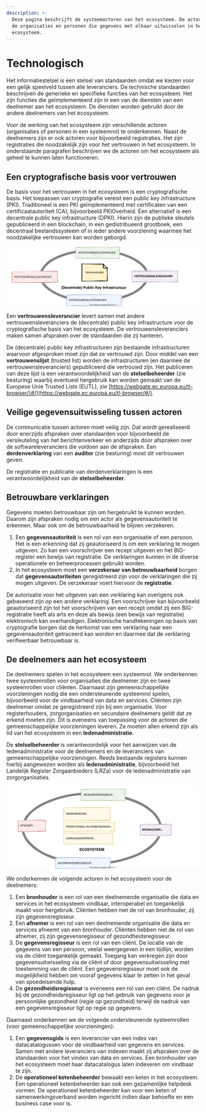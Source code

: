 ```yaml
---
description: >-
  Deze pagina beschrijft de systeemactoren van het ecosysteem. De actoren zijn
  de organisaties en personen die gegevens met elkaar uitwisselen in het
  ecosysteem.
---
```


# Technologisch

Het informatiestelsel is een stelsel van standaarden omdat we kiezen voor een gelijk speelveld tussen alle leveranciers. De technische standaarden beschrijven de generieke en specifieke functies van het ecosysteem. Het zijn functies die geïmplementeerd zijn in een van de diensten van een deelnemer aan het ecosysteem. De diensten worden gebruikt door de andere deelnemers van het ecosysteem.

Voor de werking van het ecosysteem zijn verschillende actoren \(organisaties of personen in een systeemrol\) te onderkennen. Naast de deelnemers zijn er ook actoren voor bijvoorbeeld registraties. Het zijn registraties die noodzakelijk zijn voor het vertrouwen in het ecosysteem. In onderstaande paragrafen beschrijven we de actoren om het ecosysteem als geheel te kunnen laten functioneren.

## Een cryptografische basis voor vertrouwen

De basis voor het vertrouwen in het ecosysteem is een cryptografische basis. Het toepassen van cryptografie vereist een public key infrastructure \(PKI\). Traditioneel is een PKI geïmplementeerd met certificaten van een certificaatautoriteit \(CA\), bijvoorbeeld PKIOverheid. Een alternatief is een decentrale public key infrastructure \(DPKI\). Hierin zijn de publieke sleutels gepubliceerd in een blockchain, in een gedistribueerd grootboek, een decentraal bestandssysteem of in ieder andere voorziening waarmee het noodzakelijke vertrouwen kan worden geborgd.

![De vertrouwensleveranciers voor een cryptografische basis](../../.gitbook/assets/dpki.svg)

Een **vertrouwensleverancier** levert samen met andere vertrouwensleveranciers de \(decentrale\) public key infrastructure voor de cryptografische basis van het ecosysteem. De vertrouwensleveranciers maken samen afspraken over de standaarden die zij hanteren.

De \(decentrale\) public key infrastructuren zijn bestaande infrastructuren waarvoor afgesproken moet zijn dat ze vertrouwd zijn. Door middel van een **vertrouwenslijst** \(trusted list\) worden de infrastructuren \(en daarmee de vertrouwensleveranciers\) gepubliceerd die vertrouwd zijn. Het publiceren van deze lijst is een verantwoordelijkheid van de **stelselbeheerder** \(zie besturing\) waarbij eventueel hergebruik kan worden gemaakt van de Europese Unie Trusted Lists \(EUTL\), zie [https://webgate.ec.europa.eu/tl-browser/\#/](https://webgate.ec.europa.eu/tl-browser/#/).

## Veilige gegevensuitwisseling tussen actoren

De communicatie tussen actoren moet veilig zijn. Dat wordt gerealiseerd door enerzijds afspraken over standaarden voor bijvoorbeeld de versleuteling van het berichtenverkeer en anderzijds door afspraken over de softwareleveranciers die voldoen aan de afspraken. Een **derdenverklaring** van een **auditor** \(zie besturing\) moet dit vertrouwen geven.

De registratie en publicatie van derdenverklaringen is een verantwoordelijkheid van de **stelselbeheerder**.

## Betrouwbare verklaringen

Gegevens moeten betrouwbaar zijn om hergebruikt te kunnen worden. Daarom zijn afspraken nodig om een actor als gegevensautoriteit te erkennen. Maar ook om de betrouwbaarheid te blijven verzekeren.

1. Een **gegevensautoriteit** is een rol van een organisatie of een persoon. Het is een erkenning dat zij geautoriseerd is om een verklaring te mogen uitgeven. Zo kan een voorschrijver een recept uitgeven en het BIG-register een bewijs van registratie. De verklaringen kunnen in de diverse operationele en beheerprocessen gebruikt worden.
2. In het ecosysteem moet een **verzekeraar van betrouwbaarheid** borgen dat **gegevensautoriteiten** geregistreerd zijn voor de verklaringen die zij mogen uitgeven. De verzekeraar voert hiervoor de **registratie**.

De autorisatie voor het uitgeven van een verklaring kan overigens ook gebaseerd zijn op een andere verklaring. Een voorschrijver kan bijvoorbeeld geautoriseerd zijn tot het voorschrijven van een recept omdat zij een BIG-registratie heeft als arts en deze als bewijs \(een bewijs van registratie\) elektronisch kan overhandigen. Elektronische handtekeningen op basis van cryptografie borgen dat de herkomst van een verklaring naar een gegevensautoriteit getraceerd kan worden en daarmee dat de verklaring verifieerbaar betrouwbaar is.

## De deelnemers aan het ecosysteem

De deelnemers spelen in het ecosysteem een systeemrol. We onderkennen twee systeemrollen voor organisaties die deelnemer zijn en twee systeemrollen voor cliënten. Daarnaast zijn gemeenschappelijke voorzieningen nodig die een ondersteunende systeemrol spelen, bijvoorbeeld voor de vindbaarheid van data en services. Cliënten zijn deelnemer omdat ze geregistreerd zijn bij een organisatie. Voor registerhouders, zorgorganisaties en secundaire deelnemers geldt dat ze erkend moeten zijn. Dit is eveneens van toepassing voor de actoren die gemeenschappelijke voorzieningen leveren. Ze moeten allen erkend zijn als lid van het ecosysteem in een **ledenadministratie**.

De **stelselbeheerder** is verantwoordelijk voor het aanwijzen van de ledenadministratie voor de deelnemers en de leveranciers van gemeenschappelijke voorzieningen. Reeds bestaande registers kunnen hierbij aangewezen worden als **ledenadministratie**, bijvoorbeeld het Landelijk Register Zorgaanbieders \(LRZa\) voor de ledenadministratie van zorgorganisaties.

![De actoren in het ecosysteem](../../.gitbook/assets/actors.svg)

We onderkennen de volgende actoren in het ecosysteem voor de deelnemers:

1. Een **bronhouder** is een rol van een deelnemende organisatie die data en services in het ecosysteem vindbaar, interoperabel en toegankelijk maakt voor hergebruik. Cliënten hebben niet de rol van bronhouder, zij zijn gegevensregisseur.
2. Een **afnemer** is een rol van een deelnemende organisatie die data en services afneemt van een bronhouder. Cliënten hebben niet de rol van afnemer, zij zijn gegevensregisseur of gezondheidsregisseur.
3. De **gegevensregisseur** is een rol van een cliënt. De locatie van de gegevens van een persoon, veelal weergegeven in een tijdlijn, worden via de cliënt toegankelijk gemaakt. Toegang kan verkregen zijn door gegevensuitwisseling via de cliënt of door gegevensuitwisseling met toestemming van de cliënt. Een gegevensregisseur moet ook de mogelijkheid hebben om vooraf gegevens klaar te zetten in het geval van spoedeisende hulp.
4. De **gezondheidsregisseur** is eveneens een rol van een cliënt. De nadruk bij de gezondheidsregisseur ligt op het gebruik van gegevens voor je persoonlijke gezondheid \(regie op gezondheid\) terwijl de nadruk van een gegevensregisseur ligt op regie op gegevens.

Daarnaast onderkennen we de volgende ondersteunende systeemrollen \(voor gemeenschappelijke voorzieningen\):

1. Een **gegevensgids** is een leverancier van een index van datacatalogussen voor de vindbaarheid van gegevens en services. Samen met andere leveranciers van indexen maakt zij afspraken over de standaarden voor het vinden van data en services. Een bronhouder van het ecosysteem moet haar datacatalogus laten indexeren om vindbaar te zijn.
2. De **operationeel ketenbeheerder** bewaakt een keten in het ecosysteem. Een operationeel ketenbeheerder kan ook een gezamenlijke helpdesk vormen. De operationeel ketenbeheerder kan voor een keten of samenwerkingsverband worden ingericht indien daar behoefte en een business case voor is.

